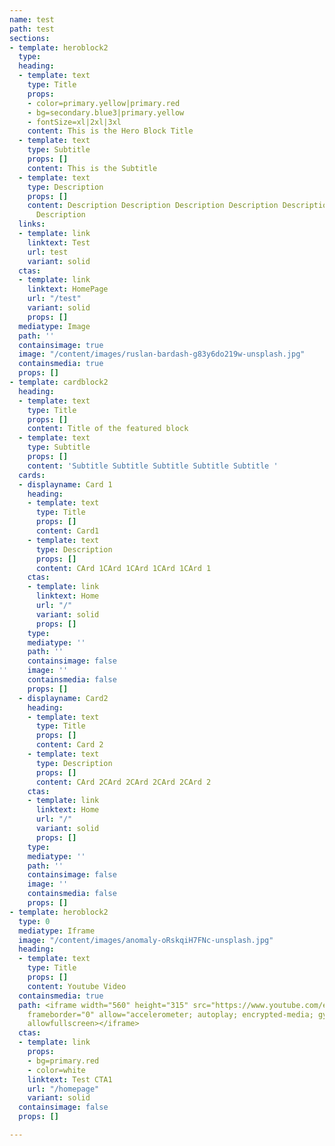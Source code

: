 ```yaml
---
name: test
path: test
sections:
- template: heroblock2
  type: 
  heading:
  - template: text
    type: Title
    props:
    - color=primary.yellow|primary.red
    - bg=secondary.blue3|primary.yellow
    - fontSize=xl|2xl|3xl
    content: This is the Hero Block Title
  - template: text
    type: Subtitle
    props: []
    content: This is the Subtitle
  - template: text
    type: Description
    props: []
    content: Description Description Description Description Description Description
      Description
  links:
  - template: link
    linktext: Test
    url: test
    variant: solid
  ctas:
  - template: link
    linktext: HomePage
    url: "/test"
    variant: solid
    props: []
  mediatype: Image
  path: ''
  containsimage: true
  image: "/content/images/ruslan-bardash-g83y6do219w-unsplash.jpg"
  containsmedia: true
  props: []
- template: cardblock2
  heading:
  - template: text
    type: Title
    props: []
    content: Title of the featured block
  - template: text
    type: Subtitle
    props: []
    content: 'Subtitle Subtitle Subtitle Subtitle Subtitle '
  cards:
  - displayname: Card 1
    heading:
    - template: text
      type: Title
      props: []
      content: Card1
    - template: text
      type: Description
      props: []
      content: CArd 1CArd 1CArd 1CArd 1CArd 1
    ctas:
    - template: link
      linktext: Home
      url: "/"
      variant: solid
      props: []
    type: 
    mediatype: ''
    path: ''
    containsimage: false
    image: ''
    containsmedia: false
    props: []
  - displayname: Card2
    heading:
    - template: text
      type: Title
      props: []
      content: Card 2
    - template: text
      type: Description
      props: []
      content: CArd 2CArd 2CArd 2CArd 2CArd 2
    ctas:
    - template: link
      linktext: Home
      url: "/"
      variant: solid
      props: []
    type: 
    mediatype: ''
    path: ''
    containsimage: false
    image: ''
    containsmedia: false
    props: []
- template: heroblock2
  type: 0
  mediatype: Iframe
  image: "/content/images/anomaly-oRskqiH7FNc-unsplash.jpg"
  heading:
  - template: text
    type: Title
    props: []
    content: Youtube Video
  containsmedia: true
  path: <iframe width="560" height="315" src="https://www.youtube.com/embed/7eoxulE1dJI"
    frameborder="0" allow="accelerometer; autoplay; encrypted-media; gyroscope; picture-in-picture"
    allowfullscreen></iframe>
  ctas:
  - template: link
    props:
    - bg=primary.red
    - color=white
    linktext: Test CTA1
    url: "/homepage"
    variant: solid
  containsimage: false
  props: []

---
```

